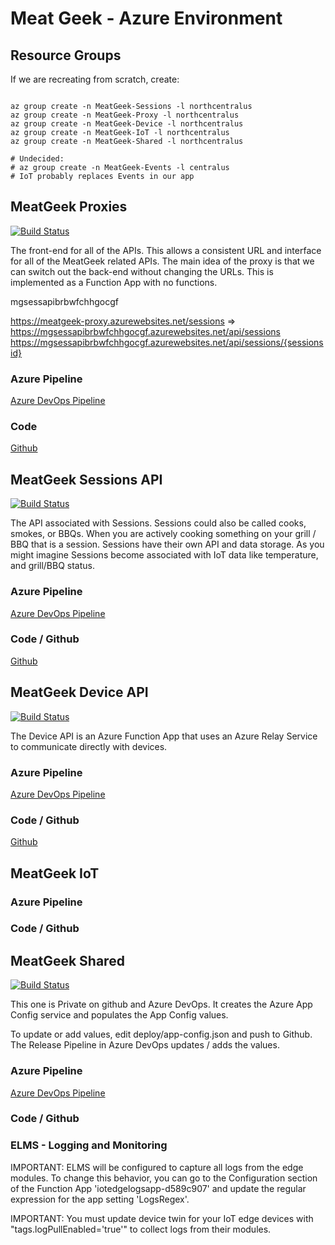 # Meat Geek - Azure Environment

## Resource Groups

If we are recreating from scratch, create:

```shell

az group create -n MeatGeek-Sessions -l northcentralus
az group create -n MeatGeek-Proxy -l northcentralus
az group create -n MeatGeek-Device -l northcentralus
az group create -n MeatGeek-IoT -l northcentralus
az group create -n MeatGeek-Shared -l northcentralus

# Undecided:
# az group create -n MeatGeek-Events -l centralus
# IoT probably replaces Events in our app

```

## MeatGeek Proxies

[![Build Status](https://dev.azure.com/stevenbargelt/MeatGeek/_apis/build/status/stevebargelt.meatgeek-azure-proxies?branchName=master)](https://dev.azure.com/stevenbargelt/MeatGeek/_build/latest?definitionId=9&branchName=master)

The front-end for all of the APIs. This allows a consistent URL and interface for all of the MeatGeek related APIs. The main idea of the proxy is that we can switch out the back-end without changing the URLs. This is implemented as a Function App with no functions.

mgsessapibrbwfchhgocgf

https://meatgeek-proxy.azurewebsites.net/sessions => https://mgsessapibrbwfchhgocgf.azurewebsites.net/api/sessions
https://mgsessapibrbwfchhgocgf.azurewebsites.net/api/sessions/{sessionsid}

### Azure Pipeline

[Azure DevOps Pipeline](https://dev.azure.com/stevenbargelt/MeatGeek%20Proxy/_build)

### Code

[Github](https://github.com/stevebargelt/meatgeek-azure-proxies)

## MeatGeek Sessions API

[![Build Status](https://dev.azure.com/stevenbargelt/MeatGeek%20Sessions%20API/_apis/build/status/stevebargelt.meatgeek-azure-proxies?branchName=master)](https://dev.azure.com/stevenbargelt/MeatGeek%20Sessions%20API/_build/latest?definitionId=9&branchName=master)

The API associated with Sessions. Sessions could also be called cooks, smokes, or BBQs. When you are actively cooking something on your grill / BBQ that is a session. Sessions have their own API and data storage. As you might imagine Sessions become associated with IoT data like temperature, and grill/BBQ status.

### Azure Pipeline

[Azure DevOps Pipeline](https://dev.azure.com/stevenbargelt/MeatGeek%20Sessions%20API/_build)

### Code / Github

[Github](https://github.com/stevebargelt/meatgeek-azure-sessions)

## MeatGeek Device API

[![Build Status](https://dev.azure.com/stevenbargelt/MeatGeek%20Device%20API/_apis/build/status/stevebargelt.meatgeek-azure-deviceapi?branchName=master)](https://dev.azure.com/stevenbargelt/MeatGeek%20Device%20API/_build/latest?definitionId=14&branchName=master)

The Device API is an Azure Function App that uses an Azure Relay Service to communicate directly with devices.

### Azure Pipeline

[Azure DevOps Pipeline](https://dev.azure.com/stevenbargelt/MeatGeek%20Device%20API/_build)

### Code / Github

[Github](https://github.com/stevebargelt/meatgeek-azure-deviceapi)

## MeatGeek IoT

### Azure Pipeline

### Code / Github

## MeatGeek Shared

[![Build Status](https://dev.azure.com/stevenbargelt/MeatGeek%20Shared/_apis/build/status/stevebargelt.MeatGeek-Shared?branchName=main)](https://dev.azure.com/stevenbargelt/MeatGeek%20Shared/_build/latest?definitionId=15&branchName=main)

This one is Private on github and Azure DevOps. It creates the Azure App Config service and populates the App Config values.

To update or add values, edit deploy/app-config.json and push to Github. The Release Pipeline in Azure DevOps updates / adds the values.

### Azure Pipeline

[Azure DevOps Pipeline](https://dev.azure.com/stevenbargelt/MeatGeek%20Shared/_build)

### Code / Github

### ELMS - Logging and Monitoring

IMPORTANT: ELMS will be configured to capture all logs from the edge modules. To change this behavior, you can go to the Configuration section of the Function App 'iotedgelogsapp-d589c907' and update the regular expression for the app setting 'LogsRegex'.

IMPORTANT: You must update device twin for your IoT edge devices with "tags.logPullEnabled='true'" to collect logs from their modules.

<!-- Undecided:

## MeatGeek Event Hub

### Azure Pipeline

### Code / Github -->
